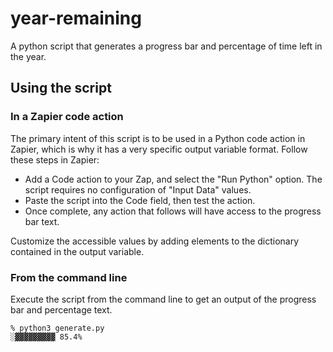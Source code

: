 # year-remaining
A python script that generates a progress bar and percentage of time left in the year.

## Using the script

### In a Zapier code action

The primary intent of this script is to be used in a Python code action in Zapier, which is why it has a very specific output variable format. Follow these steps in Zapier:

* Add a Code action to your Zap, and select the "Run Python" option. The script requires no configuration of "Input Data" values.
* Paste the script into the Code field, then test the action.
* Once complete, any action that follows will have access to the progress bar text. 

Customize the accessible values by adding elements to the dictionary contained in the output variable.

### From the command line

Execute the script from the command line to get an output of the progress bar and percentage text.

```
% python3 generate.py
░▓▓▓▓▓▓▓▓▓ 85.4%
```
